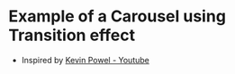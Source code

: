 # Example of a Carousel using Transition effect 
- Inspired by [Kevin Powel - Youtube](https://www.youtube.com/watch?v=VYsVOamdB0g&t=15s)